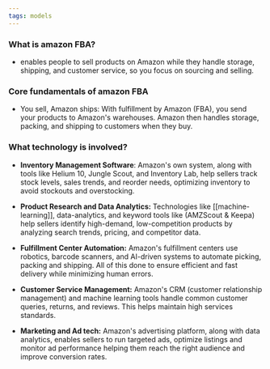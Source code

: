 ```yaml
---
tags: models
---
```


### What is amazon FBA?
- enables people to sell products on Amazon while they handle storage, shipping, and customer service, so you focus on sourcing and selling.

### Core fundamentals of amazon FBA
- You sell, Amazon ships: With fulfillment by Amazon (FBA), you send your products to Amazon's warehouses. Amazon then handles storage, packing, and shipping to customers when they buy. 

### What technology is involved?
- **Inventory Management Software**: Amazon's own system, along with tools like Helium 10, Jungle Scout, and Inventory Lab, help sellers track stock levels, sales trends, and reorder needs, optimizing inventory to avoid stockouts and overstocking. 

- **Product Research and Data Analytics:** Technologies like [[machine-learning]], data-analytics, and keyword tools like (AMZScout & Keepa) help sellers identify high-demand, low-competition products by analyzing search trends, pricing, and competitor data. 

- **Fulfillment Center Automation:** Amazon's fulfillment centers use robotics, barcode scanners, and AI-driven systems to automate picking, packing and shipping. All of this done to ensure efficient and fast delivery while minimizing human errors. 

- **Customer Service Management:** Amazon's CRM (customer relationship management) and machine learning tools handle common customer queries, returns, and reviews. This helps maintain high services standards.

- **Marketing and Ad tech:** Amazon's advertising platform, along with data analytics, enables sellers to run targeted ads, optimize listings and monitor ad performance helping them reach the right audience and improve conversion rates. 